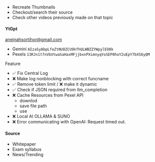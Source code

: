 - Recreate Thumbnails 
- Checkout/search their source
- Check other videos previously made on that topic

#### YtGpt
anejnahsortihor@gmail.com
- Gemini `AIzaSyAbpLfeZtNU8ZCU9kfhQLWBZZYWpylEO8k`
- Pexels `13RJn1t7nVbVtwaSaHaxMFjjbxnPXimnyqYoSEP0hoY2uEpY7bXS6yQM`

Feature
- ✅ Fix Central Log
- ❌ Make log nonblocking with correct funcname
- ✅ Remove token limit / ❌ make it dynamic
- ✅ Check if JSON required from llm_completion
- ❌ Cache Resources from Pexel API
    - downlod
    - save file path
    - use
- ❌ Local AI OLLAMA & SUNO
- ❌ Error communicating with OpenAI: Request timed out.



#### Source
- Whitepaper  
- Exam syllabus  
- News/Trending  